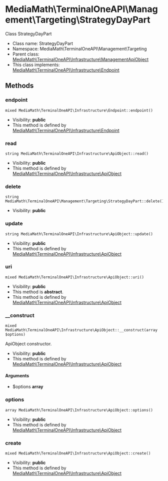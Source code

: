 MediaMath\TerminalOneAPI\Management\Targeting\StrategyDayPart
===============

Class StrategyDayPart




* Class name: StrategyDayPart
* Namespace: MediaMath\TerminalOneAPI\Management\Targeting
* Parent class: [MediaMath\TerminalOneAPI\Infrastructure\ManagementApiObject](MediaMath-TerminalOneAPI-Infrastructure-ManagementApiObject.md)
* This class implements: [MediaMath\TerminalOneAPI\Infrastructure\Endpoint](MediaMath-TerminalOneAPI-Infrastructure-Endpoint.md)






Methods
-------


### endpoint

    mixed MediaMath\TerminalOneAPI\Infrastructure\Endpoint::endpoint()





* Visibility: **public**
* This method is defined by [MediaMath\TerminalOneAPI\Infrastructure\Endpoint](MediaMath-TerminalOneAPI-Infrastructure-Endpoint.md)




### read

    string MediaMath\TerminalOneAPI\Infrastructure\ApiObject::read()





* Visibility: **public**
* This method is defined by [MediaMath\TerminalOneAPI\Infrastructure\ApiObject](MediaMath-TerminalOneAPI-Infrastructure-ApiObject.md)




### delete

    string MediaMath\TerminalOneAPI\Management\Targeting\StrategyDayPart::delete()





* Visibility: **public**




### update

    string MediaMath\TerminalOneAPI\Infrastructure\ApiObject::update()





* Visibility: **public**
* This method is defined by [MediaMath\TerminalOneAPI\Infrastructure\ApiObject](MediaMath-TerminalOneAPI-Infrastructure-ApiObject.md)




### uri

    mixed MediaMath\TerminalOneAPI\Infrastructure\ApiObject::uri()





* Visibility: **public**
* This method is **abstract**.
* This method is defined by [MediaMath\TerminalOneAPI\Infrastructure\ApiObject](MediaMath-TerminalOneAPI-Infrastructure-ApiObject.md)




### __construct

    mixed MediaMath\TerminalOneAPI\Infrastructure\ApiObject::__construct(array $options)

ApiObject constructor.



* Visibility: **public**
* This method is defined by [MediaMath\TerminalOneAPI\Infrastructure\ApiObject](MediaMath-TerminalOneAPI-Infrastructure-ApiObject.md)


#### Arguments
* $options **array**



### options

    array MediaMath\TerminalOneAPI\Infrastructure\ApiObject::options()





* Visibility: **public**
* This method is defined by [MediaMath\TerminalOneAPI\Infrastructure\ApiObject](MediaMath-TerminalOneAPI-Infrastructure-ApiObject.md)




### create

    mixed MediaMath\TerminalOneAPI\Infrastructure\ApiObject::create()





* Visibility: **public**
* This method is defined by [MediaMath\TerminalOneAPI\Infrastructure\ApiObject](MediaMath-TerminalOneAPI-Infrastructure-ApiObject.md)



